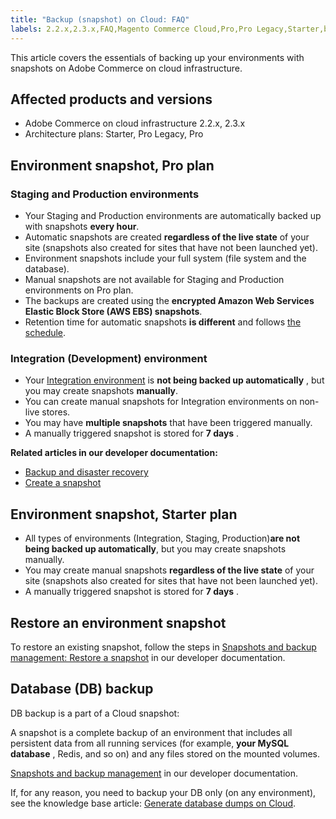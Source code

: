 ```yaml
---
title: "Backup (snapshot) on Cloud: FAQ"
labels: 2.2.x,2.3.x,FAQ,Magento Commerce Cloud,Pro,Pro Legacy,Starter,backup,production,snapshot,staging,Adobe Commerce,cloud infrastructure
---
```


This article covers the essentials of backing up your environments with snapshots on Adobe Commerce on cloud infrastructure.

## Affected products and versions

* Adobe Commerce on cloud infrastructure 2.2.x, 2.3.x
* Architecture plans:  Starter, Pro Legacy, Pro

## Environment snapshot, Pro plan

### Staging and Production environments

* Your Staging and Production environments are automatically backed up with snapshots **every hour**.
* Automatic snapshots are created **regardless of the live state** of your site (snapshots also created for sites that have not been launched yet).
* Environment snapshots include your full system (file system and the database).
* Manual snapshots are not available for Staging and Production environments on Pro plan.
* The backups are created using the **encrypted Amazon Web Services Elastic Block Store (AWS EBS) snapshots**.
* Retention time for automatic snapshots **is different** and follows [the schedule](https://devdocs.magento.com/guides/v2.2/cloud/architecture/pro-architecture.html#backup-and-disaster-recovery).

### Integration (Development) environment

* Your [Integration environment](https://support.magento.com/hc/en-us/articles/360043032152-Integration-Environment-enhancement-request-Pro-and-Starter) is **not being backed up automatically** , but you may create snapshots **manually**.
* You can create manual snapshots for Integration environments on non-live stores.
* You may have **multiple snapshots** that have been triggered manually.
* A manually triggered snapshot is stored for **7 days** .

 **Related articles in our developer documentation:**  

* [Backup and disaster recovery](https://devdocs.magento.com/guides/v2.2/cloud/architecture/pro-architecture.html#backup-and-disaster-recovery)
* [Create a snapshot](http://devdocs.magento.com/guides/v2.2/cloud/project/project-webint-snap.html#create-snapshot)

## Environment snapshot, Starter plan

* All types of environments (Integration, Staging, Production)**are not being backed up automatically**, but you may create snapshots manually.
* You may create manual snapshots **regardless of the live state** of your site (snapshots also created for sites that have not been launched yet).
* A manually triggered snapshot is stored for **7 days** .

## Restore an environment snapshot

To restore an existing snapshot, follow the steps in [Snapshots and backup management: Restore a snapshot](https://devdocs.magento.com/cloud/project/project-webint-snap.html#restore-snapshot) in our developer documentation.

## Database (DB) backup

DB backup is a part of a Cloud snapshot:

>
A snapshot is a complete backup of an environment that includes all persistent data from all running services (for example, **your MySQL database** , Redis, and so on) and any files stored on the mounted volumes.

[Snapshots and backup management](http://devdocs.magento.com/guides/v2.2/cloud/project/project-webint-snap.html) in our developer documentation.

If, for any reason, you need to backup your DB only (on any environment), see the knowledge base article: [Generate database dumps on Cloud](https://support.magento.com/hc/en-us/articles/360003254334).
